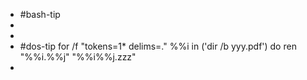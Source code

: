 - #bash-tip
-
-
- #dos-tip 
  for /f "tokens=1* delims=." %%i in ('dir /b yyy.pdf') do ren "%%i.%%j" "%%i%%j.zzz"
-